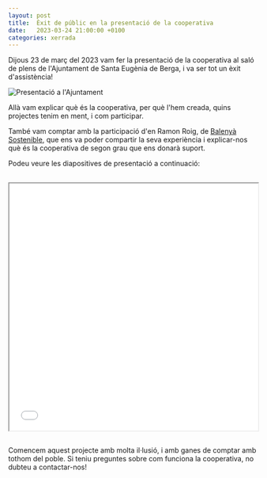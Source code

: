```yaml
---
layout: post
title:  Èxit de públic en la presentació de la cooperativa
date:   2023-03-24 21:00:00 +0100
categories: xerrada
---
```


Dijous 23 de març del 2023 vam fer la presentació de la cooperativa al saló de plens de l'Ajuntament de Santa Eugènia de Berga,
i va ser tot un èxit d'assistència! 

![Presentació a l'Ajuntament]({{site.baseurl}}/assets/img/2023-03-23-presentacio.jpeg)

Allà vam explicar què és la cooperativa, per què l'hem creada, quins projectes tenim en ment, i com participar.

També vam comptar amb la participació d'en Ramon Roig, de [Balenyà Sostenible](https://www.balenyasostenible.cat/), que ens va poder compartir la seva experiència i explicar-nos què és la cooperativa de segon grau que ens donarà suport.

Podeu veure les diapositives de presentació a continuació:

<iframe src="{{site.baseurl}}/assets/doc/2023-03-23_Presentacio_SEBenTransicio.pdf#page=1&zoom=50" width="100%" height="500px" style="margin-top: 16px; margin-bottom: 15px">
</iframe>

Comencem aquest projecte amb molta il·lusió, i amb ganes de comptar amb tothom del poble. Si teniu preguntes sobre com funciona la cooperativa, no dubteu a contactar-nos!
